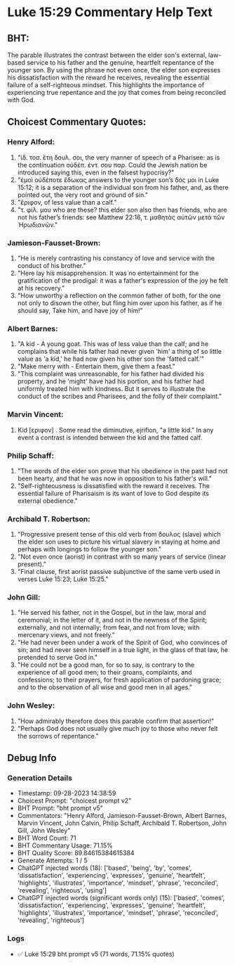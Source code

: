 # Luke 15:29 Commentary Help Text

## BHT:
The parable illustrates the contrast between the elder son's external, law-based service to his father and the genuine, heartfelt repentance of the younger son. By using the phrase not even once, the elder son expresses his dissatisfaction with the reward he receives, revealing the essential failure of a self-righteous mindset. This highlights the importance of experiencing true repentance and the joy that comes from being reconciled with God.

## Choicest Commentary Quotes:
### Henry Alford:
1. "ἰδ. τοσ. ἔτη δουλ. σοι, the very manner of speech of a Pharisee: as is the continuation οὐδέπ. ἐντ. σου παρ. Could the Jewish nation be introduced saying this, even in the falsest hypocrisy?"
2. "ἐμοὶ οὐδέποτε ἔδωκας answers to the younger son’s δός μοι in Luke 15:12; it is a separation of the individual son from his father, and, as there pointed out, the very root and ground of sin."
3. "ἔριφον, of less value than a calf."
4. "τ. φίλ. μου who are these? this elder son also then has friends, who are not his father’s friends: see Matthew 22:16, τ. μαθητὰς αὐτῶν μετὰ τῶν Ἡρωδιανῶν."

### Jamieson-Fausset-Brown:
1. "He is merely contrasting his constancy of love and service with the conduct of his brother."
2. "Here lay his misapprehension. It was no entertainment for the gratification of the prodigal: it was a father's expression of the joy he felt at his recovery."
3. "How unworthy a reflection on the common father of both, for the one not only to disown the other, but fling him over upon his father, as if he should say, Take him, and have joy of him!"

### Albert Barnes:
1. "A kid - A young goat. This was of less value than the calf; and he complains that while his father had never given 'him' a thing of so little value as 'a kid,' he had now given his other son the 'fatted calf.'"
2. "Make merry with - Entertain them, give them a feast."
3. "This complaint was unreasonable, for his father had divided his property, and he 'might' have had his portion, and his father had uniformly treated him with kindness. But it serves to illustrate the conduct of the scribes and Pharisees, and the folly of their complaint."

### Marvin Vincent:
1. Kid [εριφον] . Some read the diminutive, ejrifion, "a little kid." In any event a contrast is intended between the kid and the fatted calf.

### Philip Schaff:
1. "The words of the elder son prove that his obedience in the past had not been hearty, and that he was now in opposition to his father's will."
2. "Self-righteousness is dissatisfied with the reward it receives. The essential failure of Pharisaism is its want of love to God despite its external obedience."

### Archibald T. Robertson:
1. "Progressive present tense of this old verb from δουλος (slave) which the elder son uses to picture his virtual slavery in staying at home and perhaps with longings to follow the younger son." 
2. "Not even once (aorist) in contrast with so many years of service (linear present)." 
3. "Final clause, first aorist passive subjunctive of the same verb used in verses Luke 15:23; Luke 15:25."

### John Gill:
1. "He served his father, not in the Gospel, but in the law, moral and ceremonial; in the letter of it, and not in the newness of the Spirit; externally, and not internally; from fear, and not from love; with mercenary views, and not freely." 
2. "He had never been under a work of the Spirit of God, who convinces of sin; and had never seen himself in a true light, in the glass of that law, he pretended to serve God in."
3. "He could not be a good man, for so to say, is contrary to the experience of all good men; to their groans, complaints, and confessions; to their prayers, for fresh application of pardoning grace; and to the observation of all wise and good men in all ages."

### John Wesley:
1. "How admirably therefore does this parable confirm that assertion!"
2. "Perhaps God does not usually give much joy to those who never felt the sorrows of repentance."


## Debug Info
### Generation Details
- Timestamp: 09-28-2023 14:38:59
- Choicest Prompt: "choicest prompt v2"
- BHT Prompt: "bht prompt v5"
- Commentators: "Henry Alford, Jamieson-Fausset-Brown, Albert Barnes, Marvin Vincent, John Calvin, Philip Schaff, Archibald T. Robertson, John Gill, John Wesley"
- BHT Word Count: 71
- BHT Commentary Usage: 71.15%
- BHT Quality Score: 89.84615384615384
- Generate Attempts: 1 / 5
- ChatGPT injected words (18):
	['based', 'being', 'by', 'comes', 'dissatisfaction', 'experiencing', 'expresses', 'genuine', 'heartfelt', 'highlights', 'illustrates', 'importance', 'mindset', 'phrase', 'reconciled', 'revealing', 'righteous', 'using']
- ChatGPT injected words (significant words only) (15):
	['based', 'comes', 'dissatisfaction', 'experiencing', 'expresses', 'genuine', 'heartfelt', 'highlights', 'illustrates', 'importance', 'mindset', 'phrase', 'reconciled', 'revealing', 'righteous']

### Logs
- ✅ Luke 15:29 bht prompt v5 (71 words, 71.15% quotes)